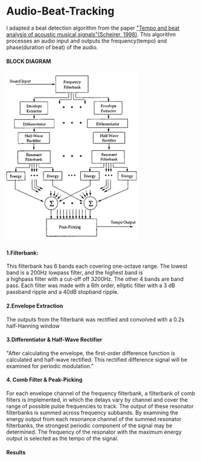 # Audio-Beat-Tracking

I adapted a beat detection algorithm from the paper ["Tempo and beat analysis of acoustic musical signals"(Scheirer, 1998)](http://www-labs.iro.umontreal.ca/~pift6080/H09/documents/papers/scheirer_jasa.pdf).
This algorithm processes an audio input and outputs the frequency(tempo) and phase(duration of beat) of the audio.


#### BLOCK DIAGRAM
<img src="block_diagram.png" width="350">

#### 1.Filterbank: 
This filterbank has 6 bands each covering one-octave range. The lowest band is a 200Hz lowpass filter, and the highest band is  
a highpass filter with a cut-off off 3200Hz. The other 4 bands are band pass. Each filter was made with a 6th order, elliptic filter with a 3 dB passband ripple and a 40dB stopband ripple.


#### 2.Envelope Extraction 
The outputs from the filterbank was rectified and convolved with a 0.2s half-Hanning window

#### 3.Differentiator & Half-Wave Rectifier
"After calculating the envelope, the first-order difference function is calculated and half-wave rectified. This rectified
difference signal will be examined for periodic modulation." 

#### 4. Comb Filter & Peak-Picking

For each envelope channel of the frequency filterbank, a filterbank of comb filters is implemented, in which the delays
vary by channel and cover the range of possible pulse frequencies to track. The output of these resonator filterbanks is
summed across frequency subbands. By examining the energy output from each resonance channel of the summed resonator filterbanks, the strongest periodic component of the signal may be determined. The frequency of the resonator
with the maximum energy output is selected as the tempo of the signal.

#### Results










